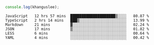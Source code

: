 ```js
console.log(khanguslee);
```

<!--START_SECTION:waka-->

```text
JavaScript   12 hrs 57 mins  ████████████████████▒░░░░   80.87 %
TypeScript   2 hrs 14 mins   ███▒░░░░░░░░░░░░░░░░░░░░░   13.99 %
Markdown     21 mins         ▓░░░░░░░░░░░░░░░░░░░░░░░░   02.24 %
JSON         17 mins         ▒░░░░░░░░░░░░░░░░░░░░░░░░   01.82 %
LESS         6 mins          ░░░░░░░░░░░░░░░░░░░░░░░░░   00.64 %
YAML         4 mins          ░░░░░░░░░░░░░░░░░░░░░░░░░   00.42 %
```

<!--END_SECTION:waka-->

<!--
**khanguslee/khanguslee** is a ✨ _special_ ✨ repository because its `README.md` (this file) appears on your GitHub profile.

Here are some ideas to get you started:

- 🔭 I’m currently working on ...
- 🌱 I’m currently learning ...
- 👯 I’m looking to collaborate on ...
- 🤔 I’m looking for help with ...
- 💬 Ask me about ...
- 📫 How to reach me: ...
- 😄 Pronouns: ...
- ⚡ Fun fact: ...
-->
